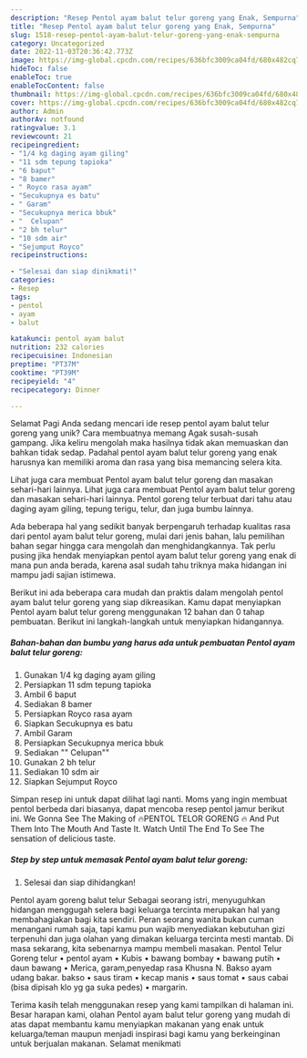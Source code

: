 ```yaml
---
description: "Resep Pentol ayam balut telur goreng yang Enak, Sempurna"
title: "Resep Pentol ayam balut telur goreng yang Enak, Sempurna"
slug: 1518-resep-pentol-ayam-balut-telur-goreng-yang-enak-sempurna
category: Uncategorized
date: 2022-11-03T20:36:42.773Z
image: https://img-global.cpcdn.com/recipes/636bfc3009ca04fd/680x482cq70/pentol-ayam-balut-telur-goreng-foto-resep-utama.jpg
hideToc: false
enableToc: true
enableTocContent: false
thumbnail: https://img-global.cpcdn.com/recipes/636bfc3009ca04fd/680x482cq70/pentol-ayam-balut-telur-goreng-foto-resep-utama.jpg
cover: https://img-global.cpcdn.com/recipes/636bfc3009ca04fd/680x482cq70/pentol-ayam-balut-telur-goreng-foto-resep-utama.jpg
author: Admin
authorAv: notfound
ratingvalue: 3.1
reviewcount: 21
recipeingredient:
- "1/4 kg daging ayam giling"
- "11 sdm tepung tapioka"
- "6 baput"
- "8 bamer"
- " Royco rasa ayam"
- "Secukupnya es batu"
- " Garam"
- "Secukupnya merica bbuk"
- "  Celupan"
- "2 bh telur"
- "10 sdm air"
- "Sejumput Royco"
recipeinstructions:

- "Selesai dan siap dinikmati!"
categories:
- Resep
tags:
- pentol
- ayam
- balut

katakunci: pentol ayam balut 
nutrition: 232 calories
recipecuisine: Indonesian
preptime: "PT37M"
cooktime: "PT39M"
recipeyield: "4"
recipecategory: Dinner

---
```



Selamat Pagi Anda sedang mencari ide resep pentol ayam balut telur goreng yang unik? Cara membuatnya memang Agak susah-susah gampang. Jika keliru mengolah maka hasilnya tidak akan memuaskan dan bahkan tidak sedap. Padahal pentol ayam balut telur goreng yang enak harusnya kan memiliki aroma dan rasa yang bisa memancing selera kita.


Lihat juga cara membuat Pentol ayam balut telur goreng dan masakan sehari-hari lainnya. Lihat juga cara membuat Pentol ayam balut telur goreng dan masakan sehari-hari lainnya. Pentol goreng telur terbuat dari tahu atau daging ayam giling, tepung terigu, telur, dan juga bumbu lainnya.

Ada beberapa hal yang sedikit banyak berpengaruh terhadap kualitas rasa dari pentol ayam balut telur goreng, mulai dari jenis bahan, lalu pemilihan bahan segar hingga cara mengolah dan menghidangkannya. Tak perlu pusing jika hendak menyiapkan pentol ayam balut telur goreng yang enak di mana pun anda berada, karena asal sudah tahu triknya maka hidangan ini mampu jadi sajian istimewa.


Berikut ini ada beberapa cara mudah dan praktis dalam mengolah pentol ayam balut telur goreng yang siap dikreasikan. Kamu dapat menyiapkan Pentol ayam balut telur goreng menggunakan 12 bahan dan 0 tahap pembuatan. Berikut ini langkah-langkah untuk menyiapkan hidangannya.

<!--inarticleads1-->

##### Bahan-bahan dan bumbu yang harus ada untuk pembuatan Pentol ayam balut telur goreng:

1. Gunakan 1/4 kg daging ayam giling
1. Persiapkan 11 sdm tepung tapioka
1. Ambil 6 baput
1. Sediakan 8 bamer
1. Persiapkan  Royco rasa ayam
1. Siapkan Secukupnya es batu
1. Ambil  Garam
1. Persiapkan Secukupnya merica bbuk
1. Sediakan  &#34;&#34; Celupan&#34;&#34;
1. Gunakan 2 bh telur
1. Sediakan 10 sdm air
1. Siapkan Sejumput Royco


Simpan resep ini untuk dapat dilihat lagi nanti. Moms yang ingin membuat pentol berbeda dari biasanya, dapat mencoba resep pentol jamur berikut ini. We Gonna See The Making of 🔥PENTOL TELOR GORENG 🔥 And Put Them Into The Mouth And Taste It. Watch Until The End To See The sensation of delicious taste. 

<!--inarticleads2-->

##### Step by step untuk memasak Pentol ayam balut telur goreng:


1. Selesai dan siap dihidangkan!

Pentol ayam goreng balut telur Sebagai seorang istri, menyuguhkan hidangan menggugah selera bagi keluarga tercinta merupakan hal yang membahagiakan bagi kita sendiri. Peran seorang wanita bukan cuman menangani rumah saja, tapi kamu pun wajib menyediakan kebutuhan gizi terpenuhi dan juga olahan yang dimakan keluarga tercinta mesti mantab. Di masa sekarang, kita sebenarnya mampu membeli masakan. Pentol Telur Goreng telur • pentol ayam • Kubis • bawang bombay • bawang putih • daun bawang • Merica, garam,penyedap rasa Khusna N. Bakso ayam udang bakar. bakso • saus tiram • kecap manis • saus tomat • saus cabai (bisa dipisah klo yg ga suka pedes) • margarin. 

Terima kasih telah menggunakan resep yang kami tampilkan di halaman ini. Besar harapan kami, olahan Pentol ayam balut telur goreng yang mudah di atas dapat membantu kamu menyiapkan makanan yang enak untuk keluarga/teman maupun menjadi inspirasi bagi kamu yang berkeinginan untuk berjualan makanan. Selamat menikmati
